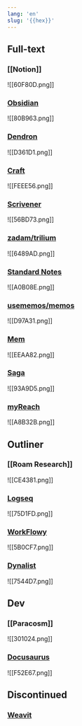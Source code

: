 ```yaml
---
lang: 'en'
slug: '{{hex}}'
---
```


## Full-text

### [[Notion]]

![[60F80D.png]]

### [Obsidian](https://obsidian.md/)

![[80B963.png]]

### [Dendron](https://www.dendron.so/)

![[D361D1.png]]

### [Craft](https://www.craft.do/)

![[FEEE56.png]]

### [Scrivener](https://www.literatureandlatte.com/scrivener/overview)

![[56BD73.png]]

### [zadam/trilium](https://github.com/zadam/trilium)

![[6489AD.png]]

### [Standard Notes](https://standardnotes.com/)

![[A0B08E.png]]

### [usememos/memos](https://github.com/usememos/memos)

![[D97A31.png]]

### [Mem](https://get.mem.ai/)

![[EEAA82.png]]

### [Saga](https://saga.so/)

![[93A9D5.png]]

### [myReach](https://myreach.io/features/)

![[A8B32B.png]]

## Outliner

### [[Roam Research]]

![[CE4381.png]]

### [Logseq](https://logseq.com/)

![[75D1FD.png]]

### [WorkFlowy](https://workflowy.com/)

![[5B0CF7.png]]

### [Dynalist](https://dynalist.io/)

![[7544D7.png]]

## Dev

### [[Paracosm]]

![[301024.png]]

### [Docusaurus](https://docusaurus.io/)

![[F52E67.png]]

## Discontinued

### [Weavit](https://www.weavit.ai/)
